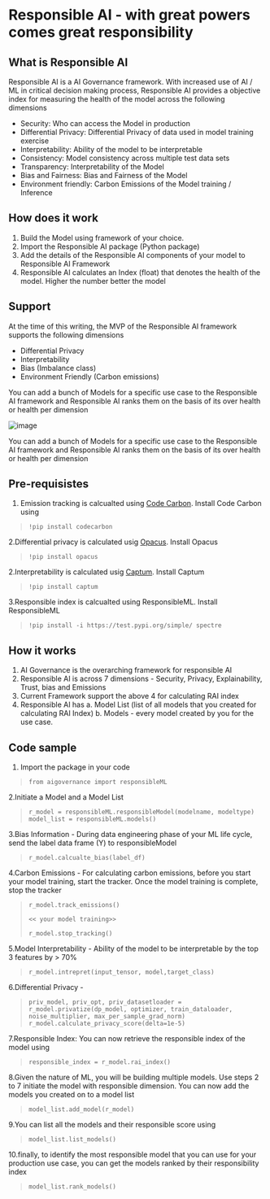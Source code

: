 # Responsible AI - with great powers comes great responsibility

## What is Responsible AI

Responsible AI is a AI Governance framework.  With increased use of AI / ML in critical decision making process, Responsible AI provides a objective index for measuring the health of the model across the following dimensions

- Security:  Who can access the Model in production
- Differential Privacy:  Differential Privacy of data used in model training exercise
- Interpretability:  Ability of the model to be interpretable
- Consistency:  Model consistency across multiple test data sets
- Transparency:  Interpretability of the Model
- Bias and Fairness: Bias and Fairness of the Model
- Environment friendly:  Carbon Emissions of the Model training / Inference

## How does it work

1. Build the Model using framework of your choice.  
2. Import the Responsible AI package (Python package)
3. Add the details of the Responsible AI components of your model to Responsible AI Framework
4. Responsible AI calculates an Index (float) that denotes the health of the model.  Higher the number better the model

## Support

At the time of this writing, the MVP of the Responsible AI framework supports the following dimensions

- Differential Privacy
- Interpretability
- Bias (Imbalance class)
- Environment Friendly (Carbon emissions)

You can add a bunch of Models for a specific use case to the Responsible AI framework and Responsible AI ranks them on the basis of its over health or health per dimension

![image](https://user-images.githubusercontent.com/7538839/160517464-a716c6d9-bbf3-4255-8710-d090e11abf1a.png)

You can add a bunch of Models for a specific use case to the Responsible AI framework and Responsible AI ranks them on the basis of its over health or health per dimension

## Pre-requisistes

1. Emission tracking is calcualted using [Code Carbon](https://codecarbon.io/).  Install Code Carbon using

>     !pip install codecarbon

2.Differential privacy is calculated usig [Opacus](https://opacus.ai/).  Install Opacus

>     !pip install opacus

2.Interpretability is calculated usig [Captum](https://captum.ai/).  Install Captum

>     !pip install captum

3.Responsible index is calcualted using ResponsibleML.  Install ResponsibleML

>     !pip install -i https://test.pypi.org/simple/ spectre

## How it works

1. AI Governance is the overarching framework for responsible AI
2. Responsible AI is across 7 dimensions - Security, Privacy, Explainability, Trust, bias and Emissions
3. Current Framework support the above 4 for calculating RAI index
4. Responsible AI has
    a.  Model List (list of all models that you created for calculating RAI Index)
    b.  Models - every model created by you for the use case.

## Code sample

1. Import the package in your code

>     from aigovernance import responsibleML

2.Initiate a Model and a Model List

>     r_model = responsibleML.responsibleModel(modelname, modeltype)
>     model_list = responsibleML.models()

3.Bias Information - During data engineering phase of your ML life cycle, send the label data frame (Y) to responsibleModel

>     r_model.calcualte_bias(label_df)

4.Carbon Emissions - For calculating carbon emissions, before you start your model training, start the tracker.  Once the model training is complete, stop the tracker

>     r_model.track_emissions()
> 
>     << your model training>>
> 
>     r_model.stop_tracking()

5.Model Interpretability - Ability of the model to be interpretable by the top 3 features by > 70%

>     r_model.intrepret(input_tensor, model,target_class)

6.Differential Privacy -

>     priv_model, priv_opt, priv_datasetloader = r_model.privatize(dp_model, optimizer, train_dataloader, noise_multiplier, max_per_sample_grad_norm) 
>     r_model.calculate_privacy_score(delta=1e-5)

7.Responsible Index:  You can now retrieve the responsible index of the model using

>     responsible_index = r_model.rai_index()

8.Given the nature of ML, you will be building multiple models.  Use steps 2 to 7 initiate the model with responsible dimension.  You can now add the models you created on to a model list

>     model_list.add_model(r_model)

9.You can list all the models and their responsible score using

>     model_list.list_models()

10.finally, to identify the most responsible model that you can use for your production use case, you can get the models ranked by their responsibility index
>
>     model_list.rank_models()
